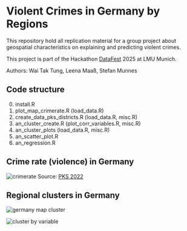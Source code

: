 # Violent Crimes in Germany by Regions

This repository hold all replication material for a group project about geospatial characteristics on explaining and predicting violent crimes.

This project is part of the Hackathon [DataFest](https://www.stat.lmu.de/soda/en/latest-news/events-overview/event/datafest-germany-2025.html) 2025 at LMU Munich.

Authors:
Wai Tak Tung,
Leena Maaß,
Stefan Munnes

## Code structure

0. install.R
1. plot_map_crimerate.R (load_data.R)
2. create_data_pks_districts.R (load_data.R, misc.R)
3. an_cluster_create.R (plot_corr_variables.R, misc.R)
4. an_cluster_plots (load_data.R, misc.R)
5. an_scatter_plot.R
6. an_regression.R


## Crime rate (violence) in Germany
![crimerate](plot_map_crimerate.png)
Source: [PKS 2022](https://www.bka.de/DE/AktuelleInformationen/StatistikenLagebilder/PolizeilicheKriminalstatistik/PKS2022/PKSTabellen/KreisFalltabellen/kreisfalltabellen.html?nn=211724)

## Regional clusters in Germany
![germany map cluster](plot_cluster_map.png)

![cluster by variable](plot_cluster_vars.png)

## 